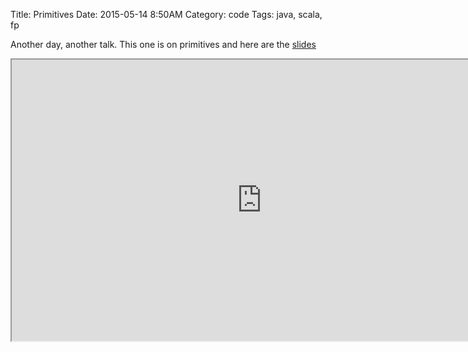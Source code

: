 Title: Primitives
Date: 2015-05-14 8:50AM
Category: code
Tags: java, scala, fp

Another day, another talk. This one is on primitives and here are the [slides](http://www.lyh.me/slides/primitives.html)

<iframe src="http://www.lyh.me/slides/primitives.html" width="800" height="450"></iframe>
